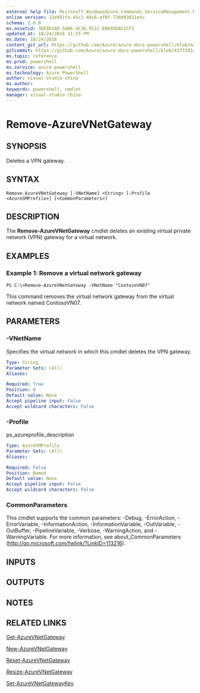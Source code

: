 ```yaml
---
external help file: Microsoft.WindowsAzure.Commands.ServiceManagement.Network.dll-Help.xml
online version: 12e991fe-45c2-48c6-af0f-738d93021e5c
schema: 2.0.0
ms.assetid: 3DE861AD-5A86-4C36-911C-EB695DAC1CF2
updated_at: 10/24/2016 11:55 PM
ms.date: 10/24/2016
content_git_url: https://github.com/Azure/azure-docs-powershell/blob/master/azureps-cmdlets-docs/ServiceManagement/Azure.Networking/v3.0.0/Remove-AzureVNetGateway.md
gitcommit: https://github.com/Azure/azure-docs-powershell/blob/4377291ee360e58e2c1c5d644155daf6a0279055/azureps-cmdlets-docs/ServiceManagement/Azure.Networking/v3.0.0/Remove-AzureVNetGateway.md
ms.topic: reference
ms.prod: powershell
ms.service: azure-powershell
ms.technology: Azure PowerShell
author: visual-studio-china
ms.author: 
keywords: powershell, cmdlet
manager: visual-studio-china
---
```


# Remove-AzureVNetGateway

## SYNOPSIS
Deletes a VPN gateway.

## SYNTAX

```
Remove-AzureVNetGateway [-VNetName] <String> [-Profile <AzureSMProfile>] [<CommonParameters>]
```

## DESCRIPTION
The **Remove-AzureVNetGateway** cmdlet deletes an existing virtual private network (VPN) gateway for a virtual network.

## EXAMPLES

### Example 1: Remove a virtual network gateway
```
PS C:\>Remove-AzureVNetGateway -VNetName "ContosoVN07"
```

This command removes the virtual network gateway from the virtual network named ContosoVN07.

## PARAMETERS

### -VNetName
Specifies the virtual network in which this cmdlet deletes the VPN gateway.

```yaml
Type: String
Parameter Sets: (All)
Aliases: 

Required: True
Position: 0
Default value: None
Accept pipeline input: False
Accept wildcard characters: False
```

### -Profile
ps_azureprofile_description

```yaml
Type: AzureSMProfile
Parameter Sets: (All)
Aliases: 

Required: False
Position: Named
Default value: None
Accept pipeline input: False
Accept wildcard characters: False
```

### CommonParameters
This cmdlet supports the common parameters: -Debug, -ErrorAction, -ErrorVariable, -InformationAction, -InformationVariable, -OutVariable, -OutBuffer, -PipelineVariable, -Verbose, -WarningAction, and -WarningVariable. For more information, see about_CommonParameters (http://go.microsoft.com/fwlink/?LinkID=113216).

## INPUTS

## OUTPUTS

## NOTES

## RELATED LINKS

[Get-AzureVNetGateway](./Get-AzureVNetGateway.md)

[New-AzureVNetGateway](./New-AzureVNetGateway.md)

[Reset-AzureVNetGateway](./Reset-AzureVNetGateway.md)

[Resize-AzureVNetGateway](./Resize-AzureVNetGateway.md)

[Set-AzureVNetGatewayKey](./Set-AzureVNetGatewayKey.md)


